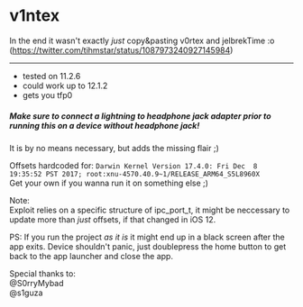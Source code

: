 # v1ntex
In the end it wasn't exactly *just* copy&pasting v0rtex and jelbrekTime :o
(https://twitter.com/tihmstar/status/1087973240927145984)

---

- tested on 11.2.6
- could work up to 12.1.2
- gets you tfp0

##### Make sure to connect a lightning to headphone jack adapter prior to running this on a device without headphone jack!   
It is by no means necessary, but adds the missing flair ;)


Offsets hardcoded for:
 ```Darwin Kernel Version 17.4.0: Fri Dec  8 19:35:52 PST 2017; root:xnu-4570.40.9~1/RELEASE_ARM64_S5L8960X```   
Get your own if you wanna run it on something else ;)

Note:  
Exploit relies on a specific structure of ipc_port_t, it might be neccessary to update more than *just* offsets, if that changed in iOS 12.

PS: If you run the project *as it is* it might end up in a black screen after the app exits.
Device shouldn't panic, just doublepress the home button to get back to the app launcher and close the app.

Special thanks to:  
@S0rryMybad  
@s1guza  
